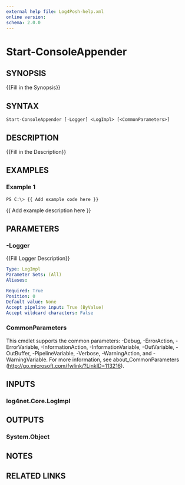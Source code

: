 ```yaml
---
external help file: Log4Posh-help.xml
online version: 
schema: 2.0.0
---
```


# Start-ConsoleAppender

## SYNOPSIS
{{Fill in the Synopsis}}

## SYNTAX

```
Start-ConsoleAppender [-Logger] <LogImpl> [<CommonParameters>]
```

## DESCRIPTION
{{Fill in the Description}}

## EXAMPLES

### Example 1
```
PS C:\> {{ Add example code here }}
```

{{ Add example description here }}

## PARAMETERS

### -Logger
{{Fill Logger Description}}

```yaml
Type: LogImpl
Parameter Sets: (All)
Aliases: 

Required: True
Position: 0
Default value: None
Accept pipeline input: True (ByValue)
Accept wildcard characters: False
```

### CommonParameters
This cmdlet supports the common parameters: -Debug, -ErrorAction, -ErrorVariable, -InformationAction, -InformationVariable, -OutVariable, -OutBuffer, -PipelineVariable, -Verbose, -WarningAction, and -WarningVariable. For more information, see about_CommonParameters (http://go.microsoft.com/fwlink/?LinkID=113216).

## INPUTS

### log4net.Core.LogImpl

## OUTPUTS

### System.Object

## NOTES

## RELATED LINKS

